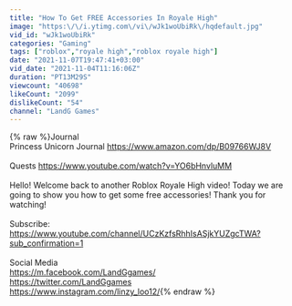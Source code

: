 ```yaml
---
title: "How To Get FREE Accessories In Royale High"
image: "https:\/\/i.ytimg.com\/vi\/wJk1woUbiRk\/hqdefault.jpg"
vid_id: "wJk1woUbiRk"
categories: "Gaming"
tags: ["roblox","royale high","roblox royale high"]
date: "2021-11-07T19:47:41+03:00"
vid_date: "2021-11-04T11:16:06Z"
duration: "PT13M29S"
viewcount: "40698"
likeCount: "2099"
dislikeCount: "54"
channel: "LandG Games"
---
```

{% raw %}Journal<br />Princess Unicorn Journal  <a rel="nofollow" target="blank" href="https://www.amazon.com/dp/B09766WJ8V">https://www.amazon.com/dp/B09766WJ8V</a><br /><br />Quests <a rel="nofollow" target="blank" href="https://www.youtube.com/watch?v=YO6bHnvluMM">https://www.youtube.com/watch?v=YO6bHnvluMM</a><br /><br />Hello! Welcome back to another Roblox Royale High video! Today we are going to show you how to get some free accessories! Thank you for watching! <br /><br />Subscribe: <a rel="nofollow" target="blank" href="https://www.youtube.com/channel/UCzKzfsRhhIsASjkYUZgcTWA?sub_confirmation=1">https://www.youtube.com/channel/UCzKzfsRhhIsASjkYUZgcTWA?sub_confirmation=1</a><br /><br />Social Media<br /><a rel="nofollow" target="blank" href="https://m.facebook.com/LandGgames/">https://m.facebook.com/LandGgames/</a> <br /><a rel="nofollow" target="blank" href="https://twitter.com/LandGgames">https://twitter.com/LandGgames</a><br /><a rel="nofollow" target="blank" href="https://www.instagram.com/linzy_loo12/">https://www.instagram.com/linzy_loo12/</a>{% endraw %}
